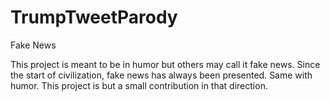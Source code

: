 # TrumpTweetParody
Fake News

 This project is meant to be in humor but others may call it fake news. 
 Since the start of civilization, fake news has always been presented. 
 Same with humor. This project is but a small contribution in that direction. 
 
 
 
